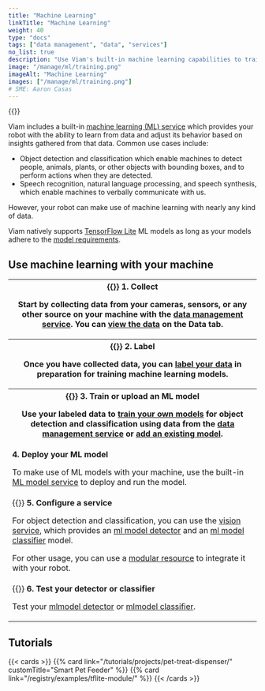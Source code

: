 ```yaml
---
title: "Machine Learning"
linkTitle: "Machine Learning"
weight: 40
type: "docs"
tags: ["data management", "data", "services"]
no_list: true
description: "Use Viam's built-in machine learning capabilities to train image classification models and deploy these models to your machines."
image: "/manage/ml/training.png"
imageAlt: "Machine Learning"
images: ["/manage/ml/training.png"]
# SME: Aaron Casas
---
```


{{<imgproc src="/manage/ml/training.png" class="alignright" resize="400x" declaredimensions=true alt="ML training">}}

Viam includes a built-in [machine learning (ML) service](/services/ml/) which provides your robot with the ability to learn from data and adjust its behavior based on insights gathered from that data.
Common use cases include:

- Object detection and classification which enable machines to detect people, animals, plants, or other objects with bounding boxes, and to perform actions when they are detected.
- Speech recognition, natural language processing, and speech synthesis, which enable machines to verbally communicate with us.

However, your robot can make use of machine learning with nearly any kind of data.

Viam natively supports [TensorFlow Lite](https://www.tensorflow.org/lite) ML models as long as your models adhere to the [model requirements](/services/ml/#tflite_cpu-limitations).

## Use machine learning with your machine

<table>
  <tr>
    <th>{{<imgproc src="/manage/ml/collect.svg" class="fill alignright" style="max-width: 300px" declaredimensions=true alt="Collect data">}}
      <b>1. Collect</b>
      <p>Start by collecting data from your cameras, sensors, or any other source on your machine with the <a href="/services/data/">data management service</a>. You can <a href="/manage/data/view/">view the data</a> on the <b>Data tab</b>.</p>
    </th>
  </tr>
  <tr>
    <th>{{<imgproc src="/manage/ml/label.svg" class="fill alignleft" style="max-width: 300px" declaredimensions=true alt="Label data">}}
      <b>2. Label</b>
      <p>Once you have collected data, you can <a href="/manage/data/label/">label your data</a> in preparation for training machine learning models.</p>
    </th>
  </tr>
  <tr>
    <th>{{<imgproc src="/manage/ml/train.svg" class="fill alignright" style="max-width: 300px" declaredimensions=true alt="Train models">}}
      <b>3. Train or upload an ML model</b>
      <p>Use your labeled data to <a href="/manage/ml/train-model/">train your own models</a> for object detection and classification using data from the <a href="../../services/data/">data management service</a> or <a href="/manage/ml/upload-model/">add an existing model</a>.</p>
    </th>
  </tr>
  <tr>
    <td>
      <b>4. Deploy your ML model</b>
      <p>To make use of ML models with your machine, use the built-in <a href="/services/ml/">ML model service</a> to deploy and run the model.</p>
    </td>
  </tr>
  <tr>
    <td>{{<imgproc src="/manage/ml/configure.svg" class="fill alignleft" style="max-width: 300px" declaredimensions=true alt="Configure a service">}}
      <b>5. Configure a service</b>
      <p>For object detection and classification, you can use the <a href="/services/vision/">vision service</a>, which provides an <a href="/services/vision/detection/#configure-an-mlmodel-detector">ml model detector</a> and an <a href="/services/vision/classification/#configure-an-mlmodel-classifier">ml model classifier</a> model.</p>
      <p>For other usage, you can use a <a href="/registry/">modular resource</a> to integrate it with your robot.</p>
</td>
  </tr>
  <tr>
    <td>{{<imgproc src="manage/ml/deploy.svg" class="fill alignright" style="max-width: 300px" declaredimensions=true alt="Deploy your model">}}
      <b>6. Test your detector or classifier</b>
      <p>Test your <a href="/services/vision/detection/#test-your-detector">mlmodel detector</a> or <a href="/services/vision/classification/#test-your-classifier">mlmodel classifier</a>.</p>
    </td>
  </tr>
</table>

## Tutorials

{{< cards >}}
{{% card link="/tutorials/projects/pet-treat-dispenser/" customTitle="Smart Pet Feeder" %}}
{{% card link="/registry/examples/tflite-module/" %}}
{{< /cards >}}
